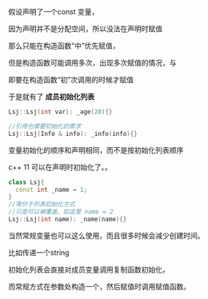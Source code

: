假设声明了一个const 变量，

因为声明并不是分配空间，所以没法在声明时赋值

那么只能在构造函数“中”优先赋值，

但是构造函数可能调用多次，出现多次赋值的情况，与

即要在构造函数“初”次调用的时候才赋值

于是就有了 **成员初始化列表**

```c++
Lsj::Lsj(int var): _age(20){}

//引用也需要初始化的需求
Lsj::Lsj(Info & info): _info(info){}
```

变量初始化的顺序和声明相同，而不是按初始化列表顺序



c++ 11 可以在声明时初始化了。。

```c++
class Lsj{
  const int _name = 1;
}
//等价于列表初始化方式
//只是可以被覆盖，如这里 name = 2
Lsj::Lsj(int name): _name(name){}
```



当然常规变量也可以这么使用，而且很多时候会减少创建时间。

比如传递一个string

初始化列表会直接对成员变量调用复制函数初始化，

而常规方式在参数处构造一个，然后赋值时调用赋值函数。



